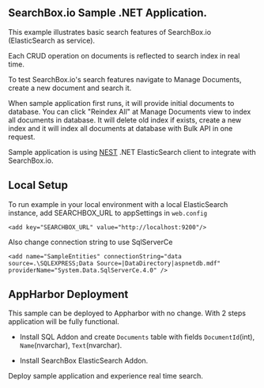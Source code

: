 ﻿## SearchBox.io Sample .NET Application.

This example illustrates basic search features of SearchBox.io (ElasticSearch as service).

Each CRUD operation on documents is reflected to search index in real time.

To test SearchBox.io's search features navigate to Manage Documents, create a new document and search it.

When sample application first runs, it will provide initial documents to database. You can click "Reindex All" at Manage Documents view to index all documents in database. It will delete old index if exists, create a new index and it will index all documents at database with Bulk API in one request.

Sample application is using [NEST](https://github.com/Mpdreamz/NEST) .NET ElasticSearch client to integrate with SearchBox.io.


## Local Setup

To run example in your local environment with a local ElasticSearch instance, add SEARCHBOX_URL to appSettings in `web.config`

    <add key="SEARCHBOX_URL" value="http://localhost:9200"/>

Also change connection string to use SqlServerCe

    <add name="SampleEntities" connectionString="data source=.\SQLEXPRESS;Data Source=|DataDirectory|aspnetdb.mdf" providerName="System.Data.SqlServerCe.4.0" />


## AppHarbor Deployment

This sample can be deployed to Appharbor with no change. With 2 steps application will be fully functional.

* Install SQL Addon and create `Documents` table with fields `DocumentId`(int), `Name`(nvarchar), `Text`(nvarchar).

* Install SearchBox ElasticSearch Addon.

Deploy sample application and experience real time search.